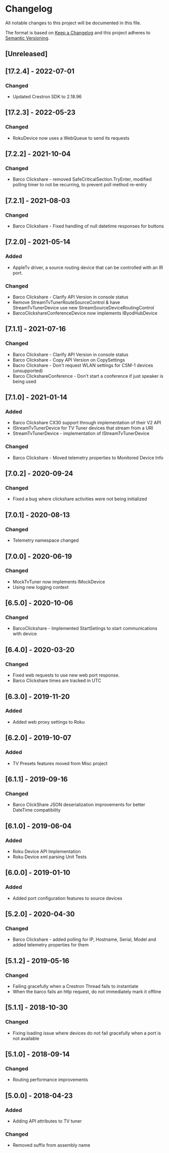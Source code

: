 # Changelog
All notable changes to this project will be documented in this file.

The format is based on [Keep a Changelog](http://keepachangelog.com/en/1.0.0/)
and this project adheres to [Semantic Versioning](http://semver.org/spec/v2.0.0.html).

## [Unreleased]

## [17.2.4] - 2022-07-01
### Changed
 - Updated Crestron SDK to 2.18.96

## [17.2.3] - 2022-05-23
### Changed
 - RokuDevice now uses a WebQueue to send its requests

## [7.2.2] - 2021-10-04
### Changed
 - Barco Clickshare - removed SafeCriticalSection.TryEnter, modified polling timer to not be recurring, to prevent poll method re-entry

## [7.2.1] - 2021-08-03
### Changed
 - Barco Clickshare - Fixed handling of null datetime responses for buttons

## [7.2.0] - 2021-05-14
### Added
 - AppleTv driver, a source routing device that can be controlled with an IR port.

### Changed
 - Barco Clickshare - Clarify API Version in console status
 - Remove StreamTvTunerRouteSourceControl & have StreamTvTunerDevice use new StreamSourceDeviceRoutingControl
 - BarcoClickshareConferenceDevice now implements IByodHubDevice

## [7.1.1] - 2021-07-16
### Changed
 - Barco Clickshare - Clarify API Version in console status
 - Barco Clickshare - Copy API Version on CopySettings
 - Bacro Clickshare - Don't request WLAN settings for CSM-1 devices (unsupported)
 - Barco ClickshareConference - Don't start a conference if just speaker is being used

## [7.1.0] - 2021-01-14
### Added
 - Barco Clickshare CX30 support through implementation of their V2 API
 - IStreamTvTunerDevice for TV Tuner devices that stream from a URI
 - StreamTvTunerDevice - implementation of IStreamTvTunerDevice
 
### Changed
 - Barco Clickshare - Moved telemetry properties to Monitored Device Info

## [7.0.2] - 2020-09-24
### Changed
 - Fixed a bug where clickshare activities were not being initialized

## [7.0.1] - 2020-08-13
### Changed
 - Telemetry namespace changed

## [7.0.0] - 2020-06-19
### Changed
 - MockTvTuner now implements IMockDevice
 - Using new logging context

## [6.5.0] - 2020-10-06
### Changed
 - BarcoClickshare - Implemented StartSetings to start communications with device

## [6.4.0] - 2020-03-20
### Changed
 - Fixed web requests to use new web port response.
 - Barco Clickshare times are tracked in UTC

## [6.3.0] - 2019-11-20
### Added
 - Added web proxy settings to Roku

## [6.2.0] - 2019-10-07
### Added
 - TV Presets features moved from Misc project

## [6.1.1] - 2019-09-16
### Changed
 - Barco ClickShare JSON deserialization improvements for better DateTime compatibility

## [6.1.0] - 2019-06-04
### Added
 - Roku Device API Implementation
 - Roku Device xml parsing Unit Tests

## [6.0.0] - 2019-01-10
### Added
 - Added port configuration features to source devices

## [5.2.0] - 2020-04-30
### Changed
 - Barco Clickshare - added polling for IP, Hostname, Serial, Model and added telemetry properties for them

## [5.1.2] - 2019-05-16
### Changed
 - Failing gracefully when a Crestron Thread fails to instantiate
 - When the barco fails an http request, do not immediately mark it offline

## [5.1.1] - 2018-10-30
### Changed
 - Fixing loading issue where devices do not fail gracefully when a port is not available

## [5.1.0] - 2018-09-14
### Changed
 - Routing performance improvements

## [5.0.0] - 2018-04-23
### Added
 - Adding API attributes to TV tuner

### Changed
 - Removed suffix from assembly name

